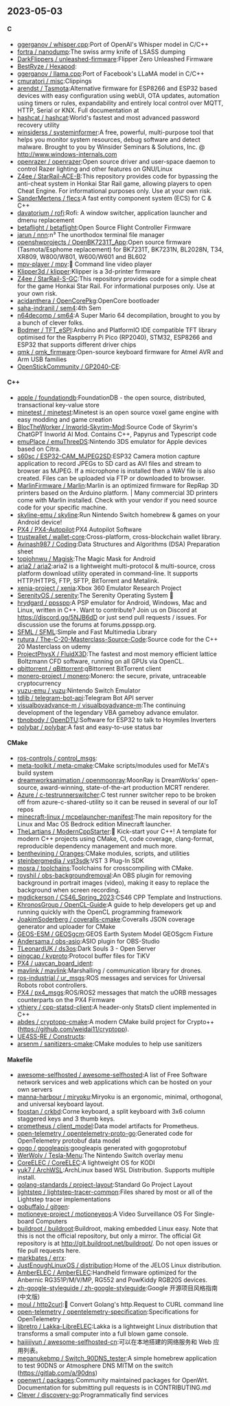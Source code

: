 ## 2023-05-03

#### C
* [ggerganov / whisper.cpp](https://github.com/ggerganov/whisper.cpp):Port of OpenAI's Whisper model in C/C++
* [fortra / nanodump](https://github.com/fortra/nanodump):The swiss army knife of LSASS dumping
* [DarkFlippers / unleashed-firmware](https://github.com/DarkFlippers/unleashed-firmware):Flipper Zero Unleashed Firmware
* [BestRyze / Hexapod](https://github.com/BestRyze/Hexapod):
* [ggerganov / llama.cpp](https://github.com/ggerganov/llama.cpp):Port of Facebook's LLaMA model in C/C++
* [cmuratori / misc](https://github.com/cmuratori/misc):Clippings
* [arendst / Tasmota](https://github.com/arendst/Tasmota):Alternative firmware for ESP8266 and ESP32 based devices with easy configuration using webUI, OTA updates, automation using timers or rules, expandability and entirely local control over MQTT, HTTP, Serial or KNX. Full documentation at
* [hashcat / hashcat](https://github.com/hashcat/hashcat):World's fastest and most advanced password recovery utility
* [winsiderss / systeminformer](https://github.com/winsiderss/systeminformer):A free, powerful, multi-purpose tool that helps you monitor system resources, debug software and detect malware. Brought to you by Winsider Seminars & Solutions, Inc. @ http://www.windows-internals.com
* [openrazer / openrazer](https://github.com/openrazer/openrazer):Open source driver and user-space daemon to control Razer lighting and other features on GNU/Linux
* [Z4ee / StarRail-ACE-B](https://github.com/Z4ee/StarRail-ACE-B):This repository provides code for bypassing the anti-cheat system in Honkai Star Rail game, allowing players to open Cheat Engine. For informational purposes only. Use at your own risk.
* [SanderMertens / flecs](https://github.com/SanderMertens/flecs):A fast entity component system (ECS) for C & C++
* [davatorium / rofi](https://github.com/davatorium/rofi):Rofi: A window switcher, application launcher and dmenu replacement
* [betaflight / betaflight](https://github.com/betaflight/betaflight):Open Source Flight Controller Firmware
* [jarun / nnn](https://github.com/jarun/nnn):n³ The unorthodox terminal file manager
* [openshwprojects / OpenBK7231T_App](https://github.com/openshwprojects/OpenBK7231T_App):Open source firmware (Tasmota/Esphome replacement) for BK7231T, BK7231N, BL2028N, T34, XR809, W800/W801, W600/W601 and BL602
* [mpv-player / mpv](https://github.com/mpv-player/mpv):🎥
Command line video player
* [Klipper3d / klipper](https://github.com/Klipper3d/klipper):Klipper is a 3d-printer firmware
* [Z4ee / StarRail-S-GC](https://github.com/Z4ee/StarRail-S-GC):This repository provides code for a simple cheat for the game Honkai Star Rail. For informational purposes only. Use at your own risk.
* [acidanthera / OpenCorePkg](https://github.com/acidanthera/OpenCorePkg):OpenCore bootloader
* [saha-indranil / sem4](https://github.com/saha-indranil/sem4):4th Sem
* [n64decomp / sm64](https://github.com/n64decomp/sm64):A Super Mario 64 decompilation, brought to you by a bunch of clever folks.
* [Bodmer / TFT_eSPI](https://github.com/Bodmer/TFT_eSPI):Arduino and PlatformIO IDE compatible TFT library optimised for the Raspberry Pi Pico (RP2040), STM32, ESP8266 and ESP32 that supports different driver chips
* [qmk / qmk_firmware](https://github.com/qmk/qmk_firmware):Open-source keyboard firmware for Atmel AVR and Arm USB families
* [OpenStickCommunity / GP2040-CE](https://github.com/OpenStickCommunity/GP2040-CE):

#### C++
* [apple / foundationdb](https://github.com/apple/foundationdb):FoundationDB - the open source, distributed, transactional key-value store
* [minetest / minetest](https://github.com/minetest/minetest):Minetest is an open source voxel game engine with easy modding and game creation
* [BlocTheWorker / Inworld-Skyrim-Mod](https://github.com/BlocTheWorker/Inworld-Skyrim-Mod):Source Code of Skyrim's ChatGPT Inworld AI Mod. Contains C++, Papyrus and Typescript code
* [emuPlace / emuThreeDS](https://github.com/emuPlace/emuThreeDS):Nintendo 3DS emulator for Apple devices based on Citra.
* [s60sc / ESP32-CAM_MJPEG2SD](https://github.com/s60sc/ESP32-CAM_MJPEG2SD):ESP32 Camera motion capture application to record JPEGs to SD card as AVI files and stream to browser as MJPEG. If a microphone is installed then a WAV file is also created. Files can be uploaded via FTP or downloaded to browser.
* [MarlinFirmware / Marlin](https://github.com/MarlinFirmware/Marlin):Marlin is an optimized firmware for RepRap 3D printers based on the Arduino platform. | Many commercial 3D printers come with Marlin installed. Check with your vendor if you need source code for your specific machine.
* [skyline-emu / skyline](https://github.com/skyline-emu/skyline):Run Nintendo Switch homebrew & games on your Android device!
* [PX4 / PX4-Autopilot](https://github.com/PX4/PX4-Autopilot):PX4 Autopilot Software
* [trustwallet / wallet-core](https://github.com/trustwallet/wallet-core):Cross-platform, cross-blockchain wallet library.
* [Avinash987 / Coding](https://github.com/Avinash987/Coding):Data Structures and Algorithms (DSA) Preparation sheet
* [topjohnwu / Magisk](https://github.com/topjohnwu/Magisk):The Magic Mask for Android
* [aria2 / aria2](https://github.com/aria2/aria2):aria2 is a lightweight multi-protocol & multi-source, cross platform download utility operated in command-line. It supports HTTP/HTTPS, FTP, SFTP, BitTorrent and Metalink.
* [xenia-project / xenia](https://github.com/xenia-project/xenia):Xbox 360 Emulator Research Project
* [SerenityOS / serenity](https://github.com/SerenityOS/serenity):The Serenity Operating System
🐞
* [hrydgard / ppsspp](https://github.com/hrydgard/ppsspp):A PSP emulator for Android, Windows, Mac and Linux, written in C++. Want to contribute? Join us on Discord at https://discord.gg/5NJB6dD or just send pull requests / issues. For discussion use the forums at forums.ppsspp.org.
* [SFML / SFML](https://github.com/SFML/SFML):Simple and Fast Multimedia Library
* [rutura / The-C-20-Masterclass-Source-Code](https://github.com/rutura/The-C-20-Masterclass-Source-Code):Source code for the C++ 20 Masterclass on udemy
* [ProjectPhysX / FluidX3D](https://github.com/ProjectPhysX/FluidX3D):The fastest and most memory efficient lattice Boltzmann CFD software, running on all GPUs via OpenCL.
* [qbittorrent / qBittorrent](https://github.com/qbittorrent/qBittorrent):qBittorrent BitTorrent client
* [monero-project / monero](https://github.com/monero-project/monero):Monero: the secure, private, untraceable cryptocurrency
* [yuzu-emu / yuzu](https://github.com/yuzu-emu/yuzu):Nintendo Switch Emulator
* [tdlib / telegram-bot-api](https://github.com/tdlib/telegram-bot-api):Telegram Bot API server
* [visualboyadvance-m / visualboyadvance-m](https://github.com/visualboyadvance-m/visualboyadvance-m):The continuing development of the legendary VBA gameboy advance emulator.
* [tbnobody / OpenDTU](https://github.com/tbnobody/OpenDTU):Software for ESP32 to talk to Hoymiles Inverters
* [polybar / polybar](https://github.com/polybar/polybar):A fast and easy-to-use status bar

#### CMake
* [ros-controls / control_msgs](https://github.com/ros-controls/control_msgs):
* [meta-toolkit / meta-cmake](https://github.com/meta-toolkit/meta-cmake):CMake scripts/modules used for MeTA's build system
* [dreamworksanimation / openmoonray](https://github.com/dreamworksanimation/openmoonray):MoonRay is DreamWorks’ open-source, award-winning, state-of-the-art production MCRT renderer.
* [Azure / c-testrunnerswitcher](https://github.com/Azure/c-testrunnerswitcher):C test runner switcher repo to be broken off from azure-c-shared-utility so it can be reused in several of our IoT repos
* [minecraft-linux / mcpelauncher-manifest](https://github.com/minecraft-linux/mcpelauncher-manifest):The main repository for the Linux and Mac OS Bedrock edition Minecraft launcher.
* [TheLartians / ModernCppStarter](https://github.com/TheLartians/ModernCppStarter):🚀
Kick-start your C++! A template for modern C++ projects using CMake, CI, code coverage, clang-format, reproducible dependency management and much more.
* [benthevining / Oranges](https://github.com/benthevining/Oranges):CMake modules, scripts, and utilities
* [steinbergmedia / vst3sdk](https://github.com/steinbergmedia/vst3sdk):VST 3 Plug-In SDK
* [mosra / toolchains](https://github.com/mosra/toolchains):Toolchains for crosscompiling with CMake.
* [royshil / obs-backgroundremoval](https://github.com/royshil/obs-backgroundremoval):An OBS plugin for removing background in portrait images (video), making it easy to replace the background when screen recording.
* [mgdickerson / CS46_Spring_2023](https://github.com/mgdickerson/CS46_Spring_2023):CS46 CPP Template and Instructions.
* [KhronosGroup / OpenCL-Guide](https://github.com/KhronosGroup/OpenCL-Guide):A guide to help developers get up and running quickly with the OpenCL programming framework
* [JoakimSoderberg / coveralls-cmake](https://github.com/JoakimSoderberg/coveralls-cmake):Coveralls JSON coverage generator and uploader for CMake
* [GEOS-ESM / GEOSgcm](https://github.com/GEOS-ESM/GEOSgcm):GEOS Earth System Model GEOSgcm Fixture
* [Andersama / obs-asio](https://github.com/Andersama/obs-asio):ASIO plugin for OBS-Studio
* [TLeonardUK / ds3os](https://github.com/TLeonardUK/ds3os):Dark Souls 3 - Open Server
* [pingcap / kvproto](https://github.com/pingcap/kvproto):Protocol buffer files for TiKV
* [PX4 / uavcan_board_ident](https://github.com/PX4/uavcan_board_ident):
* [mavlink / mavlink](https://github.com/mavlink/mavlink):Marshalling / communication library for drones.
* [ros-industrial / ur_msgs](https://github.com/ros-industrial/ur_msgs):ROS messages and services for Universal Robots robot controllers.
* [PX4 / px4_msgs](https://github.com/PX4/px4_msgs):ROS/ROS2 messages that match the uORB messages counterparts on the PX4 Firmware
* [vthiery / cpp-statsd-client](https://github.com/vthiery/cpp-statsd-client):A header-only StatsD client implemented in C++
* [abdes / cryptopp-cmake](https://github.com/abdes/cryptopp-cmake):A modern CMake build project for Crypto++ (https://github.com/weidai11/cryptopp).
* [UE4SS-RE / Constructs](https://github.com/UE4SS-RE/Constructs):
* [arsenm / sanitizers-cmake](https://github.com/arsenm/sanitizers-cmake):CMake modules to help use sanitizers

#### Makefile
* [awesome-selfhosted / awesome-selfhosted](https://github.com/awesome-selfhosted/awesome-selfhosted):A list of Free Software network services and web applications which can be hosted on your own servers
* [manna-harbour / miryoku](https://github.com/manna-harbour/miryoku):Miryoku is an ergonomic, minimal, orthogonal, and universal keyboard layout.
* [foostan / crkbd](https://github.com/foostan/crkbd):Corne keyboard, a split keyboard with 3x6 column staggered keys and 3 thumb keys.
* [prometheus / client_model](https://github.com/prometheus/client_model):Data model artifacts for Prometheus.
* [open-telemetry / opentelemetry-proto-go](https://github.com/open-telemetry/opentelemetry-proto-go):Generated code for OpenTelemetry protobuf data model
* [gogo / googleapis](https://github.com/gogo/googleapis):googleapis generated with gogoprotobuf
* [WerWolv / Tesla-Menu](https://github.com/WerWolv/Tesla-Menu):The Nintendo Switch overlay menu
* [CoreELEC / CoreELEC](https://github.com/CoreELEC/CoreELEC):A lightweight OS for KODI
* [yuk7 / ArchWSL](https://github.com/yuk7/ArchWSL):ArchLinux based WSL Distribution. Supports multiple install.
* [golang-standards / project-layout](https://github.com/golang-standards/project-layout):Standard Go Project Layout
* [lightstep / lightstep-tracer-common](https://github.com/lightstep/lightstep-tracer-common):Files shared by most or all of the Lightstep tracer implementations
* [gobuffalo / gitgen](https://github.com/gobuffalo/gitgen):
* [motioneye-project / motioneyeos](https://github.com/motioneye-project/motioneyeos):A Video Surveillance OS For Single-board Computers
* [buildroot / buildroot](https://github.com/buildroot/buildroot):Buildroot, making embedded Linux easy. Note that this is not the official repository, but only a mirror. The official Git repository is at http://git.buildroot.net/buildroot/. Do not open issues or file pull requests here.
* [markbates / errx](https://github.com/markbates/errx):
* [JustEnoughLinuxOS / distribution](https://github.com/JustEnoughLinuxOS/distribution):Home of the JELOS Linux distribution.
* [AmberELEC / AmberELEC](https://github.com/AmberELEC/AmberELEC):Handheld firmware optimized for the Anbernic RG351P/M/V/MP, RG552 and PowKiddy RGB20S devices.
* [zh-google-styleguide / zh-google-styleguide](https://github.com/zh-google-styleguide/zh-google-styleguide):Google 开源项目风格指南 (中文版)
* [moul / http2curl](https://github.com/moul/http2curl):📐
Convert Golang's http.Request to CURL command line
* [open-telemetry / opentelemetry-specification](https://github.com/open-telemetry/opentelemetry-specification):Specifications for OpenTelemetry
* [libretro / Lakka-LibreELEC](https://github.com/libretro/Lakka-LibreELEC):Lakka is a lightweight Linux distribution that transforms a small computer into a full blown game console.
* [haiiiiiyun / awesome-selfhosted-cn](https://github.com/haiiiiiyun/awesome-selfhosted-cn):可以在本地搭建的网络服务和 Web 应用列表。
* [meganukebmp / Switch_90DNS_tester](https://github.com/meganukebmp/Switch_90DNS_tester):A simple homebrew application to test 90DNS or Atmosphere DNS MITM on the switch (https://gitlab.com/a/90dns)
* [openwrt / packages](https://github.com/openwrt/packages):Community maintained packages for OpenWrt. Documentation for submitting pull requests is in CONTRIBUTING.md
* [Clever / discovery-go](https://github.com/Clever/discovery-go):Programmatically find services

